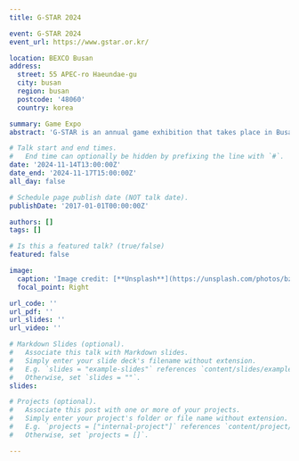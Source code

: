 ```yaml
---
title: G-STAR 2024

event: G-STAR 2024
event_url: https://www.gstar.or.kr/

location: BEXCO Busan
address:
  street: 55 APEC-ro Haeundae-gu
  city: busan
  region: busan
  postcode: '48060'
  country: korea

summary: Game Expo
abstract: 'G-STAR is an annual game exhibition that takes place in Busan, South Korea. It is the largest game exhibition in Korea and one of the largest in the world. The event is attended by game developers, publishers, and gamers from around the world.'

# Talk start and end times.
#   End time can optionally be hidden by prefixing the line with `#`.
date: '2024-11-14T13:00:00Z'
date_end: '2024-11-17T15:00:00Z'
all_day: false

# Schedule page publish date (NOT talk date).
publishDate: '2017-01-01T00:00:00Z'

authors: []
tags: []

# Is this a featured talk? (true/false)
featured: false

image:
  caption: 'Image credit: [**Unsplash**](https://unsplash.com/photos/bzdhc5b3Bxs)'
  focal_point: Right

url_code: ''
url_pdf: ''
url_slides: ''
url_video: ''

# Markdown Slides (optional).
#   Associate this talk with Markdown slides.
#   Simply enter your slide deck's filename without extension.
#   E.g. `slides = "example-slides"` references `content/slides/example-slides.md`.
#   Otherwise, set `slides = ""`.
slides:

# Projects (optional).
#   Associate this post with one or more of your projects.
#   Simply enter your project's folder or file name without extension.
#   E.g. `projects = ["internal-project"]` references `content/project/deep-learning/index.md`.
#   Otherwise, set `projects = []`.

---
```


